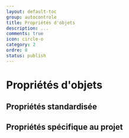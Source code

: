 ```yaml
---
layout: default-toc
group: autocontrole
title: Propriétés d'objets
description: ...
comments: true
icon: circle-o
category: 2
ordre: 8
status: publish
---
```


# Propriétés d'objets

## Propriétés standardisée

## Propriétés spécifique au projet
